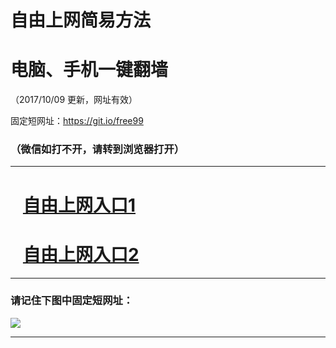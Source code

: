 ﻿# 自由上网简易方法

# 电脑、手机一键翻墙

（2017/10/09 更新，网址有效）

固定短网址：https://git.io/free99

### （微信如打不开，请转到浏览器打开）


***





# &nbsp;&nbsp; <a href="http://ft316501262.fwq-tz-1001.info/fwqtz01.html?t=100900112710 " target="_blank">自由上网入口1</a>
# &nbsp;&nbsp; <a href="http://ft1259825965.fwq-tz-1002.info/fwqtz02.html?t=100900129769 " target="_blank">自由上网入口2</a>
***

### 请记住下图中固定短网址：

<img src="https://s3-us-west-2.amazonaws.com/fwq-1001/yjfq-20170905okok.png" /> 


***

